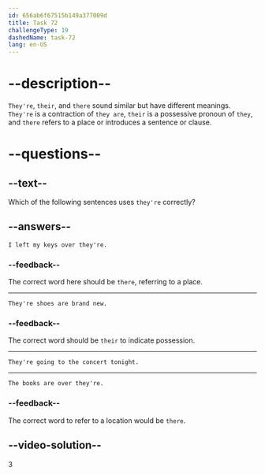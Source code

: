 ```yaml
---
id: 656ab6f67515b149a377009d
title: Task 72
challengeType: 19
dashedName: task-72
lang: en-US
---
```


# --description--

`They're`, `their`, and `there` sound similar but have different meanings. `They're` is a contraction of `they are`, `their` is a possessive pronoun of `they`, and `there` refers to a place or introduces a sentence or clause.

# --questions--

## --text--

Which of the following sentences uses `they're` correctly?

## --answers--

`I left my keys over they're.`

### --feedback--

The correct word here should be `there`, referring to a place.

---

`They're shoes are brand new.`

### --feedback--

The correct word should be `their` to indicate possession.

---

`They're going to the concert tonight.`

---

`The books are over they're.`

### --feedback--

The correct word to refer to a location would be `there`.

## --video-solution--

3
